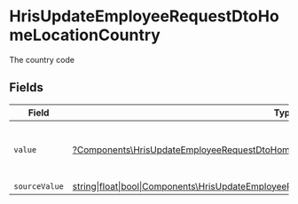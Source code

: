 # HrisUpdateEmployeeRequestDtoHomeLocationCountry

The country code


## Fields

| Field                                                                                                                                                                          | Type                                                                                                                                                                           | Required                                                                                                                                                                       | Description                                                                                                                                                                    | Example                                                                                                                                                                        |
| ------------------------------------------------------------------------------------------------------------------------------------------------------------------------------ | ------------------------------------------------------------------------------------------------------------------------------------------------------------------------------ | ------------------------------------------------------------------------------------------------------------------------------------------------------------------------------ | ------------------------------------------------------------------------------------------------------------------------------------------------------------------------------ | ------------------------------------------------------------------------------------------------------------------------------------------------------------------------------ |
| `value`                                                                                                                                                                        | [?Components\HrisUpdateEmployeeRequestDtoHomeLocationValue](../../Models/Components/HrisUpdateEmployeeRequestDtoHomeLocationValue.md)                                          | :heavy_minus_sign:                                                                                                                                                             | The ISO3166-1 Alpha2 Code of the Country                                                                                                                                       | US                                                                                                                                                                             |
| `sourceValue`                                                                                                                                                                  | [string\|float\|bool\|Components\HrisUpdateEmployeeRequestDtoSourceValueHomeLocation4\|array\|null](../../Models/Components/HrisUpdateEmployeeRequestDtoHomeLocationSourceValue.md) | :heavy_minus_sign:                                                                                                                                                             | N/A                                                                                                                                                                            |                                                                                                                                                                                |